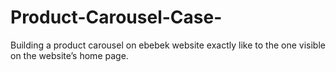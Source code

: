 # Product-Carousel-Case-
Building a product carousel on ebebek website exactly like to the one visible on the website’s home  page.
